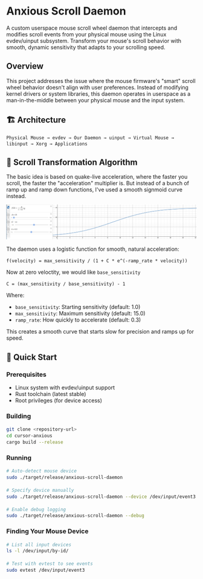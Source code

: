 # Anxious Scroll Daemon

A custom userspace mouse scroll wheel daemon that intercepts and modifies scroll events from your physical mouse using the Linux evdev/uinput subsystem. Transform your mouse's scroll behavior with smooth, dynamic sensitivity that adapts to your scrolling speed.

## Overview

This project addresses the issue where the mouse firmware's "smart" scroll wheel behavior doesn't align with user preferences. Instead of modifying kernel drivers or system libraries, this daemon operates in userspace as a man-in-the-middle between your physical mouse and the input system.


## 🏗️ Architecture

```
Physical Mouse → evdev → Our Daemon → uinput → Virtual Mouse → libinput → Xorg → Applications
```

## 🧮 Scroll Transformation Algorithm

The basic idea is based on quake-live acceleration, where the faster you scroll, the faster the "acceleration" multiplier is. But instead of a bunch of ramp up and ramp down functions, I've used a smooth signmoid curve instead.

![Logistic Function Visualization](images/logit.png)

The daemon uses a logistic function for smooth, natural acceleration:

```
f(velocity) = max_sensitivity / (1 + C * e^(-ramp_rate * velocity))
```

Now at zero veloctity, we would like `base_sensitivity`

```
C = (max_sensitivity / base_sensitivity) - 1
```

Where:
- `base_sensitivity`: Starting sensitivity (default: 1.0)
- `max_sensitivity`: Maximum sensitivity (default: 15.0) 
- `ramp_rate`: How quickly to accelerate (default: 0.3)

This creates a smooth curve that starts slow for precision and ramps up for speed.

## 🚀 Quick Start

### Prerequisites

- Linux system with evdev/uinput support
- Rust toolchain (latest stable)
- Root privileges (for device access)

### Building

```bash
git clone <repository-url>
cd cursor-anxious
cargo build --release
```

### Running

```bash
# Auto-detect mouse device
sudo ./target/release/anxious-scroll-daemon

# Specify device manually
sudo ./target/release/anxious-scroll-daemon --device /dev/input/event3

# Enable debug logging
sudo ./target/release/anxious-scroll-daemon --debug
```

### Finding Your Mouse Device

```bash
# List all input devices
ls -l /dev/input/by-id/

# Test with evtest to see events
sudo evtest /dev/input/event3
```

